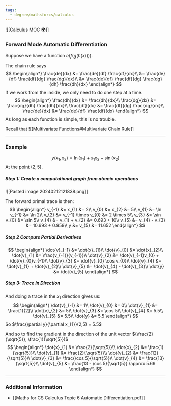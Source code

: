 ```yaml
---
tags:
  - degree/mathsforcs/calculus
---
```

![[Calculus MOC 🌍]]

### Forward Mode Automatic Differentiation 

Suppose we have a function $e(f(g(h(x))))$.

The chain rule says
$$
\begin{align*}
\frac{de}{dx} &= \frac{de}{df} \frac{df}{dx}\\
&= \frac{de}{df} \frac{df}{dg} \frac{dg}{dx}\\
&= \frac{de}{df} \frac{df}{dg} \frac{dg}{dh} \frac{dh}{dx}
\end{align*}
$$
If we work from the inside, we only need to do one step at a time.
$$
\begin{align*}
\frac{dh}{dx} &= \frac{dh}{dx}\\
\frac{dg}{dx} &= \frac{dg}{dh} \frac{dh}{dx}\\
\frac{df}{dx} &= \frac{df}{dg} \frac{dg}{dx}\\
\frac{de}{dx} &= \frac{de}{df} \frac{df}{dx}
\end{align*}
$$
As long as each function is simple, this is no trouble.

Recall that
![[Multivariate Functions#Multivariate Chain Rule]]

---
### Example 

$$
y(x_{1},x_{2}) = \ln(x_{1}) + x_{1}x_{2} - \sin (x_{2})
$$
At the point $(2,5)$.

##### Step 1: Create a computational graph from atomic operations 
![[Pasted image 20240212121838.png]]

The forward primal trace is then:
$$
\begin{align*}
v_{-1} &= x_{1} &= 2\\
v_{0} &= x_{2} &= 5\\
v_{1} &= \ln v_{-1} &= \ln 2\\
v_{2} &= v_{-1} \times v_{0} &= 2 \times 5\\
v_{3} &= \sin v_{0} &= \sin 5\\
v_{4} &= v_{1} + v_{2} &= 0.693 + 10\\
v_{5} &= v_{4} - v_{3} &= 10.693 + 0.959\\
y &= v_{5} &= 11.652
\end{align*}
$$

##### Step 2 Compute Partial Derivatives 

$$
\begin{align*}
\dot{v}_{-1} &= \dot{x}_{1}\\
\dot{v}_{0} &= \dot{x}_{2}\\
\dot{v}_{1} &= \frac{v_{-1}}{v_{-1}}\\
\dot{v}_{2} &= \dot{v}_{-1}v_{0} + \dot{v}_{0}v_{-1}\\
\dot{v}_{3} &= \dot{v}_{0} \cos v_{0}\\
\dot{v}_{4} &= \dot{v}_{1} + \dot{v}_{2}\\
\dot{v}_{5} &= \dot{v}_{4} - \dot{v}_{3}\\
\dot{y} &= \dot{v}_{5}
\end{align*}
$$

##### Step 3: Trace in Direction
And doing a trace in the $x_{1}$ direction gives us:
$$
\begin{align*}
\dot{v}_{-1} &= 1\\
\dot{v}_{0} &= 0\\
\dot{v}_{1} &= \frac{1}{2}\\
\dot{v}_{2} &= 5\\
\dot{v}_{3} &= \cos 5\\
\dot{v}_{4} &= 5.5\\
\dot{v}_{5} &= 5.5\\
\dot{y} &= 5.5
\end{align*}
$$
So $\frac{\partial y}{\partial x_{1}}(2,5) = 5.5$

And so to find the gradient in the direction of the unit vector $(\frac{2}{\sqrt{5}}, \frac{1}{\sqrt{5}})$
$$
\begin{align*}
\dot{x}_{1} &= \frac{2}{\sqrt{5}}\\
\dot{x}_{2} &= \frac{1}{\sqrt{5}}\\
\dot{v}_{1} &= \frac{2}{\sqrt{5}}\\
\dot{v}_{2} &= \frac{12}{\sqrt{5}}\\
\dot{v}_{3} &= \frac{\cos 5}{\sqrt{5}}\\
\dot{v}_{4} &= \frac{13}{\sqrt{5}}\\
\dot{v}_{5} &= \frac{13 - \cos 5}{\sqrt{5}} \approx 5.69
\end{align*}
$$

---
### Additional Information

- [[Maths for CS Calculus Topic 6 Automatic Differentiation.pdf]]
